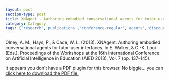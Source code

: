 ```yaml
---
layout: post
section-type: post
title: XNAgent - Authoring embodied conversational agents for tutor-user interfaces
category: Category
tags: ['research','publications','conference-regular','agents','discourse','its','guru']
---
```

Olney, A. M., Hays, P., & Cade, W. L. (2013). XNAgent: Authoring embodied conversational agents for tutor-user interfaces. In E. Walker, & C.-K. Looi (Eds.), Proceedings of the Workshops at the 16th International Conference on Artificial Intelligence in Education (AIED 2013), Vol. 7 (pp. 137–145). 

<object data="https://blogs.memphis.edu/aolney/files/2019/10/olney_xnagent2013.pdf" type="application/pdf" width="100%" height="600px">
 
  <p>It appears you don't have a PDF plugin for this browser.
  No biggie... you can <a href="https://blogs.memphis.edu/aolney/files/2019/10/olney_xnagent2013.pdf">click here to
  download the PDF file.</a></p>
  
</object>

